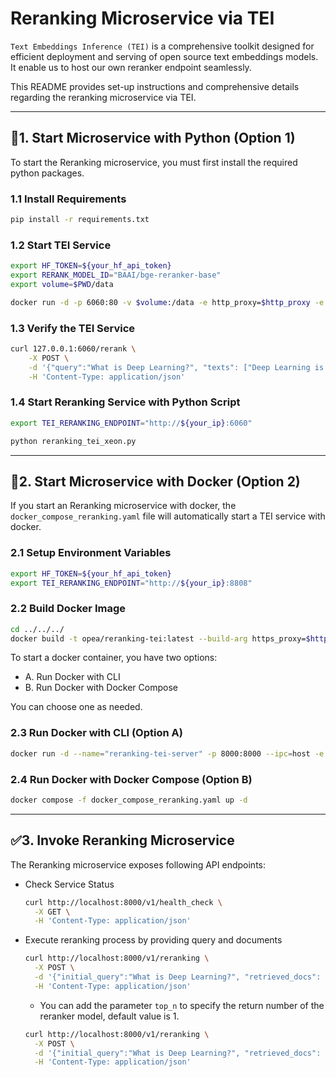 # Reranking Microservice via TEI

`Text Embeddings Inference (TEI)` is a comprehensive toolkit designed for efficient deployment and serving of open source text embeddings models. It enable us to host our own reranker endpoint seamlessly.

This README provides set-up instructions and comprehensive details regarding the reranking microservice via TEI.

---

## 🚀1. Start Microservice with Python (Option 1)

To start the Reranking microservice, you must first install the required python packages.

### 1.1 Install Requirements

```bash
pip install -r requirements.txt
```

### 1.2 Start TEI Service

```bash
export HF_TOKEN=${your_hf_api_token}
export RERANK_MODEL_ID="BAAI/bge-reranker-base"
export volume=$PWD/data

docker run -d -p 6060:80 -v $volume:/data -e http_proxy=$http_proxy -e https_proxy=$https_proxy --pull always ghcr.io/huggingface/text-embeddings-inference:cpu-1.5 --model-id $RERANK_MODEL_ID --hf-api-token $HF_TOKEN
```

### 1.3 Verify the TEI Service

```bash
curl 127.0.0.1:6060/rerank \
    -X POST \
    -d '{"query":"What is Deep Learning?", "texts": ["Deep Learning is not...", "Deep learning is..."]}' \
    -H 'Content-Type: application/json'
```

### 1.4 Start Reranking Service with Python Script

```bash
export TEI_RERANKING_ENDPOINT="http://${your_ip}:6060"

python reranking_tei_xeon.py
```

---

## 🚀2. Start Microservice with Docker (Option 2)

If you start an Reranking microservice with docker, the `docker_compose_reranking.yaml` file will automatically start a TEI service with docker.

### 2.1 Setup Environment Variables

```bash
export HF_TOKEN=${your_hf_api_token}
export TEI_RERANKING_ENDPOINT="http://${your_ip}:8808"
```

### 2.2 Build Docker Image

```bash
cd ../../../
docker build -t opea/reranking-tei:latest --build-arg https_proxy=$https_proxy --build-arg http_proxy=$http_proxy -f comps/reranks/tei/Dockerfile .
```

To start a docker container, you have two options:

- A. Run Docker with CLI
- B. Run Docker with Docker Compose

You can choose one as needed.

### 2.3 Run Docker with CLI (Option A)

```bash
docker run -d --name="reranking-tei-server" -p 8000:8000 --ipc=host -e http_proxy=$http_proxy -e https_proxy=$https_proxy -e TEI_RERANKING_ENDPOINT=$TEI_RERANKING_ENDPOINT -e HF_TOKEN=$HF_TOKEN opea/reranking-tei:latest
```

### 2.4 Run Docker with Docker Compose (Option B)

```bash
docker compose -f docker_compose_reranking.yaml up -d
```

---

## ✅3. Invoke Reranking Microservice

The Reranking microservice exposes following API endpoints:

- Check Service Status

  ```bash
  curl http://localhost:8000/v1/health_check \
    -X GET \
    -H 'Content-Type: application/json'
  ```

- Execute reranking process by providing query and documents

  ```bash
  curl http://localhost:8000/v1/reranking \
    -X POST \
    -d '{"initial_query":"What is Deep Learning?", "retrieved_docs": [{"text":"Deep Learning is not..."}, {"text":"Deep learning is..."}]}' \
    -H 'Content-Type: application/json'
  ```

  - You can add the parameter `top_n` to specify the return number of the reranker model, default value is 1.

  ```bash
  curl http://localhost:8000/v1/reranking \
    -X POST \
    -d '{"initial_query":"What is Deep Learning?", "retrieved_docs": [{"text":"Deep Learning is not..."}, {"text":"Deep learning is..."}], "top_n":2}' \
    -H 'Content-Type: application/json'
  ```
